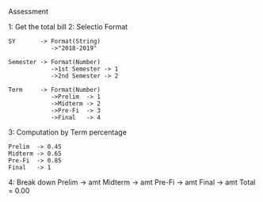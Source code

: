 Assessment

1: Get the total bill
2: Selectio Format
	
	SY       -> Format(String)
				->"2018-2019"

	Semester -> Format(Number)
				->1st Semester -> 1
				->2nd Semester -> 2

	Term     -> Format(Number)
				->Prelim  -> 1
				->Midterm -> 2
				->Pre-Fi  -> 3
				->Final   -> 4

3: Computation by Term percentage
	
	Prelim  -> 0.45
	Midterm -> 0.65
	Pre-Fi  -> 0.85
	Final   -> 1

4: Break down
	Prelim  -> amt
	Midterm -> amt
	Pre-Fi  -> amt
	Final   -> amt
	Total = 0.00